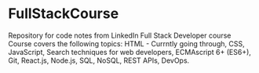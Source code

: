 # FullStackCourse
Repository for code notes from LinkedIn Full Stack Developer course 
Course covers the following topics:
HTML - Currntly going through,
CSS,
JavaScript,
Search techniques for web developers,
ECMAscript 6+ (ES6+),
Git,
React.js,
Node.js,
SQL,
NoSQL,
REST APIs,
DevOps.
